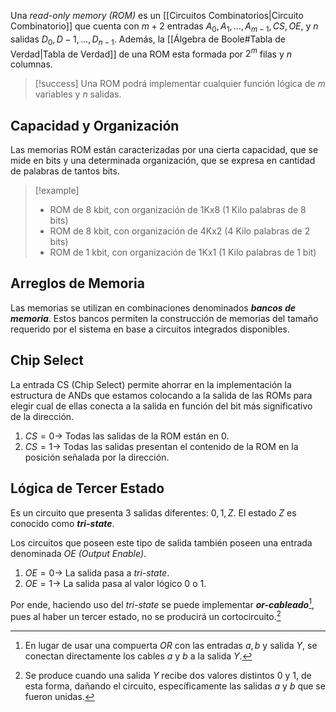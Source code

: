 Una *read-only memory (ROM)* es un [[Circuitos Combinatorios|Circuito Combinatorio]] que cuenta con $m + 2$ entradas $A_0, A_1, \dots, A_{m-1}, CS, OE$, y $n$ salidas $D_0, D-1, \dots, D_{n-1}$. Además, la [[Álgebra de Boole#Tabla de Verdad|Tabla de Verdad]] de una ROM esta formada por $2^m$ filas y $n$ columnas.

>[!success] 
>Una ROM podrá implementar cualquier función lógica de $m$ variables y $n$ salidas.

## Capacidad y Organización
Las memorias ROM están caracterizadas por una cierta capacidad, que se mide en bits y una determinada organización, que se expresa en cantidad de palabras de tantos bits. 

>[!example]
>- ROM de 8 kbit, con organización de 1Kx8 (1 Kilo palabras de 8 bits)
>- ROM de 8 kbit, con organización de 4Kx2 (4 Kilo palabras de 2 bits)
>- ROM de 1 kbit, con organización de 1Kx1 (1 Kilo palabras de 1 bit)

## Arreglos de Memoria
Las memorias se utilizan en combinaciones denominados __*bancos de memoria*__. Estos bancos permiten la construcción de memorias del tamaño requerido por el sistema en base a circuitos integrados disponibles.

## Chip Select
La entrada CS (Chip Select) permite ahorrar en la implementación la estructura de ANDs que estamos colocando a la salida de las ROMs para elegir cual de ellas conecta a la salida en función del bit más significativo de la dirección.
1. $CS=0 \rightarrow$ Todas las salidas de la ROM están en 0.
2. $CS=1 \rightarrow$ Todas las salidas presentan el contenido de la ROM en la posición señalada por la dirección.

## Lógica de Tercer Estado
Es un circuito que presenta 3 salidas diferentes: $0,1,Z$. El estado $Z$ es conocido como __*tri-state*__.

Los circuitos que poseen este tipo de salida también poseen una entrada denominada *OE (Output Enable)*.
1. $OE=0 \rightarrow$ La salida pasa a *tri-state*.
2. $OE=1 \rightarrow$ La salida pasa al valor lógico $0$ o $1$.

Por ende, haciendo uso del *tri-state* se puede implementar __*or-cableado*__[^1], pues al haber un tercer estado, no se producirá un cortocircuito.[^2]

[^1]: En lugar de usar una compuerta $OR$ con las entradas $a,b$ y salida $Y$, se conectan directamente los cables $a$ y $b$ a la salida $Y$.
[^2]: Se produce cuando una salida $Y$ recibe dos valores distintos $0$ y $1$, de esta forma, dañando el circuito, específicamente las salidas $a$ y $b$ que se fueron unidas.
